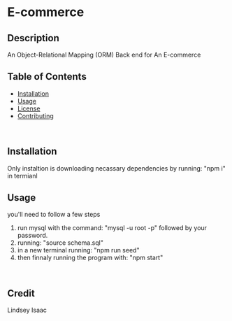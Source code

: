 # E-commerce &nbsp;
## Description

An Object-Relational Mapping (ORM) Back end for An E-commerce &nbsp;
<br>
## Table of Contents

- [Installation](#installation)
- [Usage](#usage)
- [License](#license)
- [Contributing](#contributing)
<br>

## Installation

Only instaltion is downloading necassary dependencies by running: "npm i" in termianl &nbsp;
<br>

## Usage

you'll need to follow a few steps 
1. run mysql with the command: "mysql -u root -p" followed by your password. 
2. running: "source schema.sql" 
3. in a new terminal running: "npm run seed" 
4. then finnaly running the program with: "npm start" &nbsp;
<br>

## Credit

Lindsey Isaac &nbsp;
<br>





